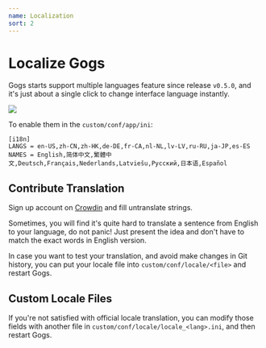 ```yaml
---
name: Localization
sort: 2
---
```


# Localize Gogs

Gogs starts support multiple languages feature since release `v0.5.0`, and it's just about a single click to change interface language instantly.

![](/docs/images/lang_opt.png)

To enable them in the `custom/conf/app/ini`:

```
[i18n]
LANGS = en-US,zh-CN,zh-HK,de-DE,fr-CA,nl-NL,lv-LV,ru-RU,ja-JP,es-ES
NAMES = English,简体中文,繁體中文,Deutsch,Français,Nederlands,Latviešu,Русский,日本语,Español
```

## Contribute Translation

Sign up account on [Crowdin](https://crowdin.com/project/gogs) and fill untranslate strings.

Sometimes, you will find it's quite hard to translate a sentence from English to your language, do not panic! Just present the idea and don't have to match the exact words in English version.

In case you want to test your translation, and avoid make changes in Git history, you can put your locale file into `custom/conf/locale/<file>` and restart Gogs.

## Custom Locale Files

If you're not satisfied with official locale translation, you can modify those fields with another file in `custom/conf/locale/locale_<lang>.ini`, and then restart Gogs.
